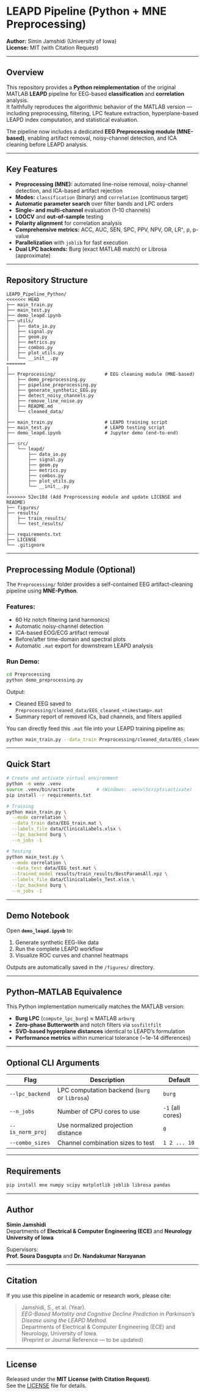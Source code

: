 # LEAPD Pipeline (Python + MNE Preprocessing)

**Author:** Simin Jamshidi (University of Iowa)  
**License:** MIT (with Citation Request)

---

## Overview
This repository provides a **Python reimplementation** of the original MATLAB **LEAPD** pipeline for EEG-based **classification** and **correlation** analysis.  
It faithfully reproduces the algorithmic behavior of the MATLAB version — including preprocessing, filtering, LPC feature extraction, hyperplane-based LEAPD index computation, and statistical evaluation.

The pipeline now includes a dedicated **EEG Preprocessing module (MNE-based)**, enabling artifact removal, noisy-channel detection, and ICA cleaning before LEAPD analysis.

---

## Key Features
- **Preprocessing (MNE):** automated line-noise removal, noisy-channel detection, and ICA-based artifact rejection  
- **Modes:** `classification` (binary) and `correlation` (continuous target)
- **Automatic parameter search** over filter bands and LPC orders
- **Single- and multi-channel** evaluation (1–10 channels)
- **LOOCV** and **out-of-sample** testing
- **Polarity alignment** for correlation analysis
- **Comprehensive metrics:** ACC, AUC, SEN, SPC, PPV, NPV, OR, LR⁺, ρ, p-value
- **Parallelization** with `joblib` for fast execution
- **Dual LPC backends:** Burg (exact MATLAB match) or Librosa (approximate)

---

## Repository Structure
```
LEAPD_Pipeline_Python/
<<<<<<< HEAD
├── main_train.py
├── main_test.py
├── demo_leapd.ipynb
├── utils/
│   ├── data_io.py
│   ├── signal.py
│   ├── geom.py
│   ├── metrics.py
│   ├── combos.py
│   ├── plot_utils.py
│   └── __init__.py
=======
│
├── Preprocessing/                  # EEG cleaning module (MNE-based)
│   ├── demo_preprocessing.py
│   ├── pipeline_preprocessing.py
│   ├── generate_synthetic_EEG.py
│   ├── detect_noisy_channels.py
│   ├── remove_line_noise.py
│   ├── README.md
│   └── cleaned_data/
│
├── main_train.py                   # LEAPD training script
├── main_test.py                    # LEAPD testing script
├── demo_leapd.ipynb                # Jupyter demo (end-to-end)
│
├── src/
│   └── leapd/
│       ├── data_io.py
│       ├── signal.py
│       ├── geom.py
│       ├── metrics.py
│       ├── combos.py
│       ├── plot_utils.py
│       └── __init__.py
│
>>>>>>> 52ec18d (Add Preprocessing module and update LICENSE and README)
├── figures/
├── results/
│   ├── train_results/
│   └── test_results/
│
├── requirements.txt
├── LICENSE
└── .gitignore
```

---

## Preprocessing Module (Optional)
The `Preprocessing/` folder provides a self-contained EEG artifact-cleaning pipeline using **MNE-Python**.

### Features:
- 60 Hz notch filtering (and harmonics)
- Automatic noisy-channel detection
- ICA-based EOG/ECG artifact removal
- Before/after time-domain and spectral plots
- Automatic `.mat` export for downstream LEAPD analysis

### Run Demo:
```bash
cd Preprocessing
python demo_preprocessing.py
```

Output:
- Cleaned EEG saved to `Preprocessing/cleaned_data/EEG_cleaned_<timestamp>.mat`
- Summary report of removed ICs, bad channels, and filters applied

You can directly feed this `.mat` file into your LEAPD training pipeline as:
```bash
python main_train.py --data_train Preprocessing/cleaned_data/EEG_cleaned_xxxxx.mat
```

---

## Quick Start
```bash
# Create and activate virtual environment
python -m venv .venv
source .venv/bin/activate        # (Windows: .venv\Scripts\activate)
pip install -r requirements.txt

# Training
python main_train.py \
  --mode correlation \
  --data_train data/EEG_train.mat \
  --labels_file data/ClinicalLabels.xlsx \
  --lpc_backend burg \
  --n_jobs -1

# Testing
python main_test.py \
  --mode correlation \
  --data_test data/EEG_test.mat \
  --trained_model results/train_results/BestParamsAll.npz \
  --labels_file data/ClinicalLabels_Test.xlsx \
  --lpc_backend burg \
  --n_jobs -1
```

---

## Demo Notebook
Open **`demo_leapd.ipynb`** to:
1. Generate synthetic EEG-like data  
2. Run the complete LEAPD workflow  
3. Visualize ROC curves and channel heatmaps  

Outputs are automatically saved in the `/figures/` directory.

---

## Python–MATLAB Equivalence
This Python implementation numerically matches the MATLAB version:
- **Burg LPC** (`compute_lpc_burg`) ≈ MATLAB `arburg`
- **Zero-phase Butterworth** and notch filters via `sosfiltfilt`
- **SVD-based hyperplane distances** identical to LEAPD’s formulation
- **Performance metrics** within numerical tolerance (~1e-14 differences)

---

## Optional CLI Arguments
| Flag | Description | Default |
|------|--------------|----------|
| `--lpc_backend` | LPC computation backend (`burg` or `librosa`) | `burg` |
| `--n_jobs` | Number of CPU cores to use | `-1` (all cores) |
| `--is_norm_proj` | Use normalized projection distance | `0` |
| `--combo_sizes` | Channel combination sizes to test | `1 2 ... 10` |

---

## Requirements
```bash
pip install mne numpy scipy matplotlib joblib librosa pandas
```

---

## Author
**Simin Jamshidi**  
Departments of **Electrical & Computer Engineering (ECE)** and **Neurology**  
**University of Iowa**

Supervisors:  
**Prof. Soura Dasgupta** and **Dr. Nandakumar Narayanan**

---

## Citation
If you use this pipeline in academic or research work, please cite:

> Jamshidi, S., et al. (Year).  
> *EEG-Based Mortality and Cognitive Decline Prediction in Parkinson’s Disease using the LEAPD Method.*  
> Departments of Electrical & Computer Engineering (ECE) and Neurology, University of Iowa.  
> (Preprint or Journal Reference — to be updated)

---

## License
Released under the **MIT License (with Citation Request)**.  
See the [LICENSE](./LICENSE) file for details.
